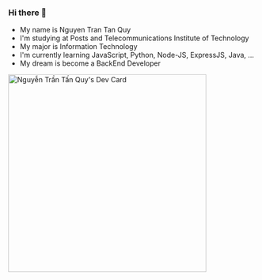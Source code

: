 ### Hi there 👋
- My name is Nguyen Tran Tan Quy
- I'm studying at Posts and Telecommunications Institute of Technology
- My major is Information Technology
- I'm currently learning JavaScript, Python, Node-JS, ExpressJS, Java, ...
- My dream is become a BackEnd Developer


<a href="https://app.daily.dev/quyglp12"><img src="https://api.daily.dev/devcards/af070754f5dd4746ba6d24b48948be7c.png?r=t96" width="400" alt="Nguyễn Trần Tấn Quy's Dev Card"/></a>


<!--
**NguyenTranTanQuy/NguyenTranTanQuy** is a ✨ _special_ ✨ repository because its `README.md` (this file) appears on your GitHub profile.

Here are some ideas to get you started:

- 🔭 I’m currently working on ...
- 🌱 I’m currently learning ...
- 👯 I’m looking to collaborate on ...
- 🤔 I’m looking for help with ...
- 💬 Ask me about ...
- 📫 How to reach me: ...
- 😄 Pronouns: ...
- ⚡ Fun fact: ...
-->
